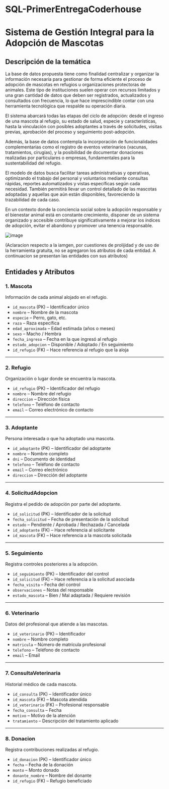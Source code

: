# SQL-PrimerEntregaCoderhouse
# Sistema de Gestión Integral para la Adopción de Mascotas

## Descripción de la temática

La base de datos propuesta tiene como finalidad centralizar y organizar la información necesaria para gestionar de forma eficiente el proceso de adopción de mascotas en refugios u organizaciones protectoras de animales. Este tipo de instituciones suelen operar con recursos limitados y una gran cantidad de datos que deben ser registrados, actualizados y consultados con frecuencia, lo que hace imprescindible contar con una herramienta tecnológica que respalde su operación diaria.

El sistema abarcará todas las etapas del ciclo de adopción: desde el ingreso de una mascota al refugio, su estado de salud, especie y características, hasta la vinculación con posibles adoptantes a través de solicitudes, visitas previas, aprobación del proceso y seguimiento post-adopción. 

Además, la base de datos contempla la incorporación de funcionalidades complementarias como el registro de eventos veterinarios (vacunas, tratamientos, cirugías), y la posibilidad de documentar donaciones realizadas por particulares o empresas, fundamentales para la sustentabilidad del refugio.

El modelo de datos busca facilitar tareas administrativas y operativas, optimizando el trabajo del personal y voluntarios mediante consultas rápidas, reportes automatizados y vistas específicas según cada necesidad. También permitirá llevar un control detallado de las mascotas adoptadas y aquellas que aún están disponibles, favoreciendo la trazabilidad de cada caso.

En un contexto donde la conciencia social sobre la adopción responsable y el bienestar animal está en constante crecimiento, disponer de un sistema organizado y accesible contribuye significativamente a mejorar los índices de adopción, evitar el abandono y promover una tenencia responsable.

![image](https://github.com/user-attachments/assets/804ce51e-c7a8-4cc0-82be-ec993584a393)

(Aclaracion respecto a la iamgen, por cuestiones de prolijidad y de uso de la herramienta gratuita, no se agregaron los atributos de cada entidad. A continuacion se presentan las entidades con sus atributos)

## Entidades y Atributos

### 1. Mascota
Información de cada animal alojado en el refugio.

- `id_mascota` (PK) – Identificador único  
- `nombre` – Nombre de la mascota  
- `especie` – Perro, gato, etc.  
- `raza` – Raza específica  
- `edad_aproximada` – Edad estimada (años o meses)  
- `sexo` – Macho / Hembra  
- `fecha_ingreso` – Fecha en la que ingresó al refugio  
- `estado_adopcion` – Disponible / Adoptado / En seguimiento  
- `id_refugio` (FK) – Hace referencia al refugio que la aloja  

---

### 2. Refugio
Organización o lugar donde se encuentra la mascota.

- `id_refugio` (PK) – Identificador del refugio  
- `nombre` – Nombre del refugio  
- `direccion` – Dirección física  
- `telefono` – Teléfono de contacto  
- `email` – Correo electrónico de contacto  

---

### 3. Adoptante
Persona interesada o que ha adoptado una mascota.

- `id_adoptante` (PK) – Identificador del adoptante  
- `nombre` – Nombre completo  
- `dni` – Documento de identidad  
- `telefono` – Teléfono de contacto  
- `email` – Correo electrónico  
- `direccion` – Dirección del adoptante  

---

### 4. SolicitudAdopcion
Registra el pedido de adopción por parte del adoptante.

- `id_solicitud` (PK) – Identificador de la solicitud  
- `fecha_solicitud` – Fecha de presentación de la solicitud  
- `estado` – Pendiente / Aprobada / Rechazada / Cancelada  
- `id_adoptante` (FK) – Hace referencia al solicitante  
- `id_mascota` (FK) – Hace referencia a la mascota solicitada  

---

### 5. Seguimiento
Registra controles posteriores a la adopción.

- `id_seguimiento` (PK) – Identificador del control  
- `id_solicitud` (FK) – Hace referencia a la solicitud asociada  
- `fecha_visita` – Fecha del control  
- `observaciones` – Notas del responsable  
- `estado_mascota` – Bien / Mal adaptada / Requiere revisión  

---

### 6. Veterinario
Datos del profesional que atiende a las mascotas.

- `id_veterinario` (PK) – Identificador  
- `nombre` – Nombre completo  
- `matricula` – Número de matrícula profesional  
- `telefono` – Teléfono de contacto  
- `email` – Email  

---

### 7. ConsultaVeterinaria
Historial médico de cada mascota.

- `id_consulta` (PK) – Identificador único  
- `id_mascota` (FK) – Mascota atendida  
- `id_veterinario` (FK) – Profesional responsable  
- `fecha_consulta` – Fecha  
- `motivo` – Motivo de la atención  
- `tratamiento` – Descripción del tratamiento aplicado  

---

### 8. Donacion
Registra contribuciones realizadas al refugio.

- `id_donacion` (PK) – Identificador único  
- `fecha` – Fecha de la donación  
- `monto` – Monto donado  
- `donante_nombre` – Nombre del donante  
- `id_refugio` (FK) – Refugio beneficiado  

